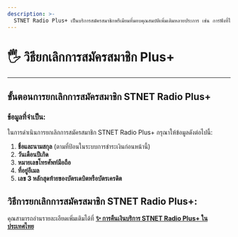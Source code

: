 ```yaml
---
description: >-
  STNET Radio Plus+ เป็นบริการสมัครสมาชิกพรีเมียมที่มอบคุณสมบัติเพิ่มเติมหลายประการ เช่น การฟังที่ไม่มีโฆษณา, เสียงคุณภาพสูง, และการเข้าถึงเนื้อหาพิเศษ
---
```


# 🖐️ วิธียกเลิกการสมัครสมาชิก Plus+

***

## ขั้นตอนการยกเลิกการสมัครสมาชิก STNET Radio Plus+

### ข้อมูลที่จำเป็น:

ในการดำเนินการยกเลิกการสมัครสมาชิก STNET Radio Plus+ กรุณาให้ข้อมูลดังต่อไปนี้:

1. **ชื่อและนามสกุล** (ตามที่ป้อนในระบบการชำระเงินก่อนหน้านี้)
2. **วันเดือนปีเกิด**
3. **หมายเลขโทรศัพท์มือถือ**
4. **ที่อยู่อีเมล**
5. **เลข 3 หลักสุดท้ายของบัตรเดบิตหรือบัตรเครดิต**

## วิธีการยกเลิกการสมัครสมาชิก STNET Radio Plus+:

คุณสามารถอ่านรายละเอียดเพิ่มเติมได้ที่ **[✨ การคืนเงินบริการ STNET Radio Plus+ ในประเทศไทย](plus/unsubscribe/th-refund.md)**